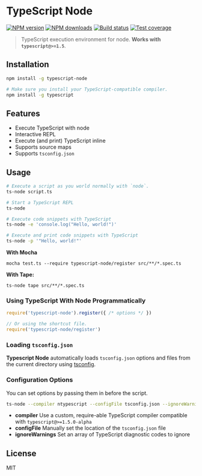 # TypeScript Node

[![NPM version][npm-image]][npm-url]
[![NPM downloads][downloads-image]][downloads-url]
[![Build status][travis-image]][travis-url]
[![Test coverage][coveralls-image]][coveralls-url]

> TypeScript execution environment for node. **Works with `typescript@>=1.5`**.

## Installation

```sh
npm install -g typescript-node

# Make sure you install your TypeScript-compatible compiler.
npm install -g typescript
```

## Features

* Execute TypeScript with node
* Interactive REPL
* Execute (and print) TypeScript inline
* Supports source maps
* Supports `tsconfig.json`

## Usage

```sh
# Execute a script as you world normally with `node`.
ts-node script.ts

# Start a TypeScript REPL
ts-node

# Execute code snippets with TypeScript
ts-node -e 'console.log("Hello, world!")'

# Execute and print code snippets with TypeScript
ts-node -p '"Hello, world!"'
```

**With Mocha**

```
mocha test.ts --require typescript-node/register src/**/*.spec.ts
```

**With Tape:**

```
ts-node tape src/**/*.spec.ts
```

### Using TypeScript With Node Programmatically

```js
require('typescript-node').register({ /* options */ })

// Or using the shortcut file.
require('typescript-node/register')
```

### Loading `tsconfig.json`

**Typescript Node** automatically loads `tsconfig.json` options and files from the current directory using [tsconfig](https://github.com/TypeStrong/tsconfig).

### Configuration Options

You can set options by passing them in before the script.

```sh
ts-node --compiler ntypescript --configFile tsconfig.json --ignoreWarnings 2304 hello-world.ts
```

* **compiler** Use a custom, require-able TypeScript compiler compatible with `typescript@>=1.5.0-alpha`
* **configFile** Manually set the location of the `tsconfig.json` file
* **ignoreWarnings** Set an array of TypeScript diagnostic codes to ignore

## License

MIT

[npm-image]: https://img.shields.io/npm/v/typescript-node.svg?style=flat
[npm-url]: https://npmjs.org/package/typescript-node
[downloads-image]: https://img.shields.io/npm/dm/typescript-node.svg?style=flat
[downloads-url]: https://npmjs.org/package/typescript-node
[travis-image]: https://img.shields.io/travis/blakeembrey/typescript-node.svg?style=flat
[travis-url]: https://travis-ci.org/blakeembrey/typescript-node
[coveralls-image]: https://img.shields.io/coveralls/blakeembrey/typescript-node.svg?style=flat
[coveralls-url]: https://coveralls.io/r/blakeembrey/typescript-node?branch=master

